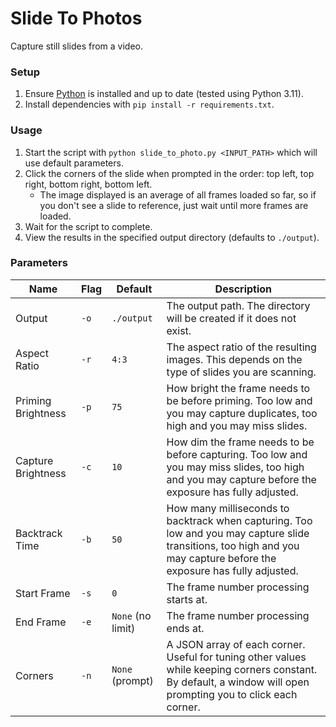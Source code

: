 # Slide To Photos

Capture still slides from a video.

### Setup

1. Ensure [Python](https://www.python.org/downloads) is installed and up to date (tested using Python 3.11).
2. Install dependencies with `pip install -r requirements.txt`.

### Usage

1. Start the script with `python slide_to_photo.py <INPUT_PATH>` which will use default parameters.
2. Click the corners of the slide when prompted in the order: top left, top right, bottom right, bottom left.
    - The image displayed is an average of all frames loaded so far, so if you don't see a slide to reference, just wait
      until more frames are loaded.
3. Wait for the script to complete.
4. View the results in the specified output directory (defaults to `./output`).

### Parameters

| Name               | Flag | Default           | Description                                                                                                                                                            |
|--------------------|------|-------------------|------------------------------------------------------------------------------------------------------------------------------------------------------------------------|
| Output             | `-o` | `./output`        | The output path. The directory will be created if it does not exist.                                                                                                   |
| Aspect Ratio       | `-r` | `4:3`             | The aspect ratio of the resulting images. This depends on the type of slides you are scanning.                                                                         |
| Priming Brightness | `-p` | `75`              | How bright the frame needs to be before priming. Too low and you may capture duplicates, too high and you may miss slides.                                             |
| Capture Brightness | `-c` | `10`              | How dim the frame needs to be before capturing. Too low and you may miss slides, too high and you may capture before the exposure has fully adjusted.                  |
| Backtrack Time     | `-b` | `50`              | How many milliseconds to backtrack when capturing. Too low and you may capture slide transitions, too high and you may capture before the exposure has fully adjusted. |
| Start Frame        | `-s` | `0`               | The frame number processing starts at.                                                                                                                                 |
| End Frame          | `-e` | `None` (no limit) | The frame number processing ends at.                                                                                                                                   |
| Corners            | `-n` | `None` (prompt)   | A JSON array of each corner. Useful for tuning other values while keeping corners constant. By default, a window will open prompting you to click each corner.         |
